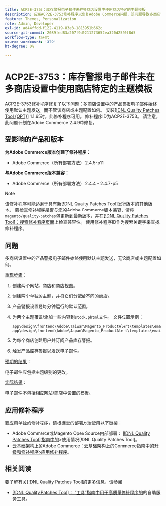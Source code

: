```yaml
---
title: ACP2E-3753：库存警报电子邮件未在多商店设置中使用商店特定的主题模板
description: 应用ACP2E-3753修补程序以修复Adobe Commerce问题，该问题导致多商店设置中的产品警报电子邮件始终使用默认主题发送，而不管该商店或主题配置如何。
feature: Themes, Personalization
role: Admin, Developer
exl-id: ad44ffdd-f122-4119-83e3-1816951b662c
source-git-commit: 2089fed83a207f9d0211273652ea320d2590f8d5
workflow-type: tm+mt
source-wordcount: '379'
ht-degree: 0%

---
```


# ACP2E-3753：库存警报电子邮件未在多商店设置中使用商店特定的主题模板

ACP2E-3753修补程序修复了以下问题：多商店设置中的产品警报电子邮件始终使用默认主题发送，而不管该商店或主题配置如何。 安装[[!DNL Quality Patches Tool (QPT)]](/help/tools/quality-patches-tool/quality-patches-tool-to-self-serve-quality-patches.md) 1.1.65时，此修补程序可用。 修补程序ID为ACP2E-3753。 请注意，此问题计划在Adobe Commerce 2.4.9中修复。

## 受影响的产品和版本

**为Adobe Commerce版本创建了修补程序：**

* Adobe Commerce（所有部署方法） 2.4.5-p11

**与Adobe Commerce版本兼容：**

* Adobe Commerce（所有部署方法） 2.4.4 - 2.4.7-p5

>[!NOTE]
>
>该修补程序可能适用于具有新[!DNL Quality Patches Tool]发行版本的其他版本。 要检查修补程序是否与您的Adobe Commerce版本兼容，请将`magento/quality-patches`包更新到最新版本，并在[[!DNL Quality Patches Tool]：搜索修补程序页面](https://experienceleague.adobe.com/tools/commerce-quality-patches/index.html)上检查兼容性。 使用修补程序ID作为搜索关键字来查找修补程序。

## 问题

多商店设置中的产品警报电子邮件始终使用默认主题发送，无论商店或主题配置如何。

<u>重现步骤</u>：

1. 创建两个网站、商店和商店视图。
1. 创建两个单独的主题，并将它们分配给不同的商店。
1. 产品警报设置是每分钟运行的默认范围。
1. 为两个主题覆盖/添加一些内容到`stock.phtml`文件。 文件位置示例：

   ```
   app\design\frontend\Adobe\Taiwan\Magento_ProductAlert\templates\email\stock.phtml
   app\design\frontend\Adobe\Japan\Magento_ProductAlert\templates\email\stock.phtml
   ```

1. 为每个商店创建用户并订阅产品库存警报。
1. 触发产品库存警报以发送电子邮件。

<u>预期的结果</u>：

电子邮件应包括主题级别的更改。

<u>实际结果</u>：

电子邮件不包括相应网站/商店中设置的模板。

## 应用修补程序

要应用单独的修补程序，请根据您的部署方法使用以下链接：

* Adobe Commerce或Magento Open Source内部部署： [[!DNL Quality Patches Tool] 指南中的](/help/tools/quality-patches-tool/usage.md)>使用情况[!DNL Quality Patches Tool]。
* 云基础架构上的Adobe Commerce：云基础架构上的Commerce指南中的[升级和修补程序>应用修补程序](https://experienceleague.adobe.com/docs/commerce-cloud-service/user-guide/develop/upgrade/apply-patches.html)。

## 相关阅读

要了解有关[!DNL Quality Patches Tool]的更多信息，请参阅：

* [[!DNL Quality Patches Tool]： “工具”指南中用于高质量修补程序的](/help/tools/quality-patches-tool/quality-patches-tool-to-self-serve-quality-patches.md)的自助服务工具。
